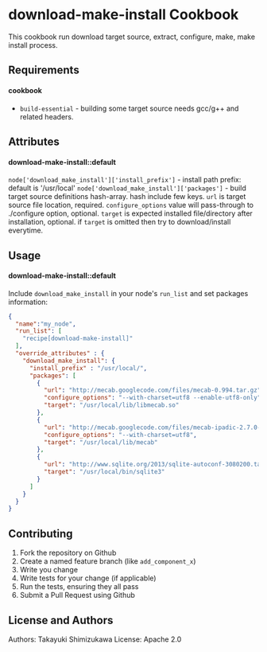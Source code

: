 download-make-install Cookbook
===============================

This cookbook run download target source, extract, configure, make, make install process.

Requirements
------------

#### cookbook
- `build-essential` - building some target source needs gcc/g++ and related headers.

Attributes
----------

#### download-make-install::default

`node['download_make_install']['install_prefix']` - install path prefix: default is '/usr/local'
`node['download_make_install']['packages']` - build target source definitions hash-array. hash include few keys. `url` is target source file location, required. `configure_options` value will pass-through to ./configure option, optional. `target` is expected installed file/directory after installation, optional. if `target` is omitted then try to download/install everytime.

Usage
-----
#### download-make-install::default

Include `download_make_install` in your node's `run_list` and set packages information:

```json
{
  "name":"my_node",
  "run_list": [
    "recipe[download-make-install]"
  ],
  "override_attributes" : {
    "download_make_install": {
      "install_prefix" : "/usr/local/",
      "packages": [
        {
          "url": "http://mecab.googlecode.com/files/mecab-0.994.tar.gz",
          "configure_options": "--with-charset=utf8 --enable-utf8-only",
          "target": "/usr/local/lib/libmecab.so"
        },
        {
          "url": "http://mecab.googlecode.com/files/mecab-ipadic-2.7.0-20070801.tar.gz",
          "configure_options": "--with-charset=utf8",
          "target": "/usr/local/lib/mecab"
        },
        {
          "url": "http://www.sqlite.org/2013/sqlite-autoconf-3080200.tar.gz",
          "target": "/usr/local/bin/sqlite3"
        }
      ]
    }
  }
}
```

Contributing
------------

1. Fork the repository on Github
2. Create a named feature branch (like `add_component_x`)
3. Write you change
4. Write tests for your change (if applicable)
5. Run the tests, ensuring they all pass
6. Submit a Pull Request using Github

License and Authors
-------------------
Authors: Takayuki Shimizukawa
License: Apache 2.0
